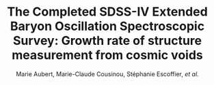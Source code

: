 ---
number: "36"
title: "The Completed SDSS-IV Extended Baryon Oscillation Spectroscopic Survey: Growth rate of structure measurement from cosmic voids"
arxiv_link: "https://arxiv.org/abs/2007.09013"
arxiv_id: "2007.09013"
author: "Marie Aubert, Marie-Claude Cousinou, St&eacute;phanie Escoffier, <em>et al.</em>"
reviewed: False
---